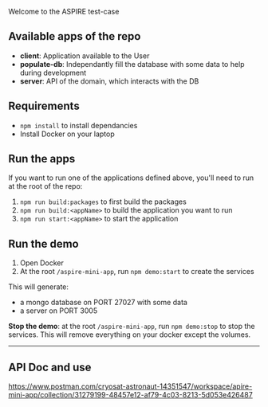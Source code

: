 Welcome to the ASPIRE test-case

## Available apps of the repo

- **client**: Application available to the User
- **populate-db**: Independantly fill the database with some data to help during development
- **server**: API of the domain, which interacts with the DB

## Requirements

- `npm install` to install dependancies
- Install Docker on your laptop

## Run the apps

If you want to run one of the applications defined above, you'll need to run at the root of the repo:

1. `npm run build:packages` to first build the packages
2. `npm run build:<appName>` to build the application you want to run
3. `npm run start:<appName>` to start the application

## Run the demo

1. Open Docker
2. At the root `/aspire-mini-app`, run `npm demo:start` to create the services

This will generate:

- a mongo database on PORT 27027 with some data
- a server on PORT 3005

**Stop the demo**: at the root `/aspire-mini-app`, run `npm demo:stop` to stop the services.
This will remove everything on your docker except the volumes.

---

## API Doc and use

https://www.postman.com/cryosat-astronaut-14351547/workspace/apire-mini-app/collection/31279199-48457e12-af79-4c03-8213-5d053e426487
